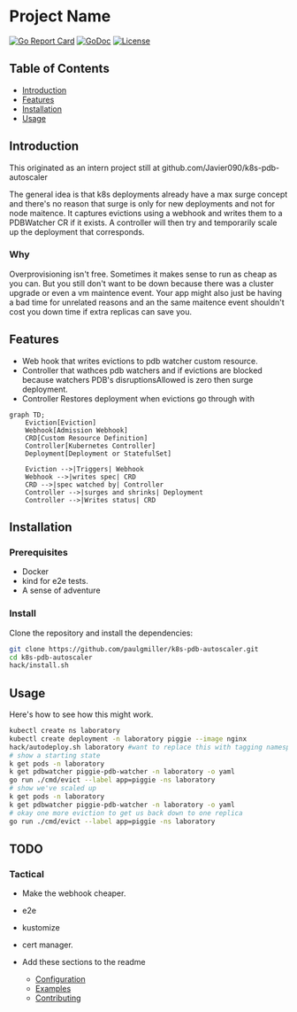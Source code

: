 # Project Name

[![Go Report Card](https://goreportcard.com/badge/github.com/paulgmiller/k8s-pdb-autoscaler)](https://goreportcard.com/report/github.com/paulgmiller/k8s-pdb-autoscaler)
[![GoDoc](https://pkg.go.dev/badge/github.com/paulgmiller/k8s-pdb-autoscaler)](https://pkg.go.dev/github.com/paulgmiller/k8s-pdb-autoscaler)
[![License](https://img.shields.io/badge/license-MIT-blue.svg)](LICENSE)


## Table of Contents

- [Introduction](#introduction)
- [Features](#features)
- [Installation](#installation)
- [Usage](#usage)

## Introduction

This originated as an intern project still at github.com/Javier090/k8s-pdb-autoscaler

The general idea is that k8s deployments already have a max surge concept and there's no reason that surge is only for new deployments and not for node maitence.
It captures evictions using a webhook and writes them to a PDBWatcher CR if it exists. A controller will then try and temporarily scale up the deployment that corresponds.

### Why 
Overprovisioning isn't free. Sometimes it makes sense to run as cheap as you can. But you still don't want to be down because there was a cluster upgrade or even a vm maintence event.
Your app might also just be having a bad time for unrelated reasons and an the same maitence event shouldn't cost you down time if extra replicas can save you.

## Features

- Web hook that writes evictions to pdb watcher custom resource.
- Controller that wathces pdb watchers and if evictions are blocked because watchers PDB's disruptionsAllowed is zero then surge deployment.
- Controller Restores deployment when evictions go through with 


```mermaid
graph TD;
    Eviction[Eviction]
    Webhook[Admission Webhook]
    CRD[Custom Resource Definition]
    Controller[Kubernetes Controller]
    Deployment[Deployment or StatefulSet]

    Eviction -->|Triggers| Webhook
    Webhook -->|writes spec| CRD 
    CRD -->|spec watched by| Controller
    Controller -->|surges and shrinks| Deployment
    Controller -->|Writes status| CRD
```

## Installation

### Prerequisites

- Docker
- kind for e2e tests.
- A sense of adventure

### Install

Clone the repository and install the dependencies:

```bash
git clone https://github.com/paulgmiller/k8s-pdb-autoscaler.git
cd k8s-pdb-autoscaler
hack/install.sh
```

## Usage
Here's how to see how this might work.

```bash
kubectl create ns laboratory
kubectl create deployment -n laboratory piggie --image nginx
hack/autodeploy.sh laboratory #want to replace this with tagging namespaces.
# show a starting state
k get pods -n laboratory
k get pdbwatcher piggie-pdb-watcher -n laboratory -o yaml
go run ./cmd/evict --label app=piggie -ns laboratory
# show we've scaled up
k get pods -n laboratory
k get pdbwatcher piggie-pdb-watcher -n laboratory -o yaml
# okay one more eviction to get us back down to one replica
go run ./cmd/evict --label app=piggie -ns laboratory
```



## TODO 

###  Tactical 
- Make the webhook cheaper. 
- e2e
- kustomize
- cert manager. 


- Add these sections to the readme
  
  - [Configuration](#configuration)
  - [Examples](#examples)
  - [Contributing](#contributing)

